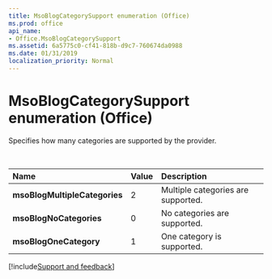 ```yaml
---
title: MsoBlogCategorySupport enumeration (Office)
ms.prod: office
api_name:
- Office.MsoBlogCategorySupport
ms.assetid: 6a5775c0-cf41-818b-d9c7-760674da0988
ms.date: 01/31/2019
localization_priority: Normal
---
```



# MsoBlogCategorySupport enumeration (Office)

Specifies how many categories are supported by the provider.

<br/>

|Name|Value|Description|
|:-----|:-----|:-----|
|**msoBlogMultipleCategories**|2|Multiple categories are supported.|
|**msoBlogNoCategories**|0|No categories are supported.|
|**msoBlogOneCategory**|1|One category is supported.|

[!include[Support and feedback](~/includes/feedback-boilerplate.md)]